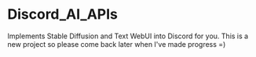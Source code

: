 # Discord_AI_APIs
Implements Stable Diffusion and Text WebUI into Discord for you. This is a new project so please come back later when I've made progress =)
